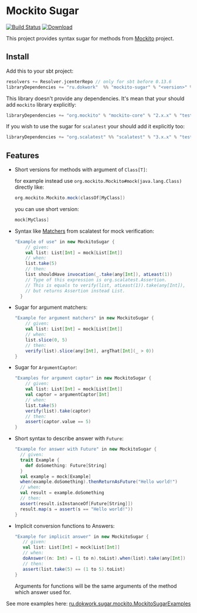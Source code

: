 # Mockito Sugar 

[![Build Status](https://travis-ci.org/dokwork/mockito-sugar.svg?branch=master)](https://travis-ci.org/dokwork/mockito-sugar) [ ![Download](https://api.bintray.com/packages/dokwork/maven/mockito-sugar/images/download.svg) ](https://bintray.com/dokwork/maven/mockito-sugar/_latestVersion)
 
This project provides syntax sugar for methods from [Mockito](http://site.mockito.org) project.

## Install

Add this to your sbt project:
```scala
resolvers += Resolver.jcenterRepo // only for sbt before 0.13.6
libraryDependencies += "ru.dokwork"  %% "mockito-sugar" % "<version>" % "test"
```

This library doesn't provide any dependencies. It's mean that your should add
`mockito` library explicitly:
```scala 
libraryDependencies += "org.mockito" % "mockito-core" % "2.x.x" % "test"
```
If you wish to use the sugar for `scalatest` your should add it explicitly too:
```scala 
libraryDependencies += "org.scalatest" %% "scalatest" % "3.x.x" % "test"
```

## Features

* Short versions for methods with argument of `Class[T]`:

    for example instead use `org.mockito.Mockito#mock(java.lang.Class)` directly like:
    ```scala 
    org.mockito.Mockito.mock(classOf[MyClass]) 
    ```
    you can use short version:
    ```scala
    mock[MyClass]
    ```   
    
* Syntax like [Matchers](https://github.com/scalatest/scalatest/blob/3.0.x/scalatest/src/main/scala/org/scalatest/Matchers.scala) 
  from scalatest for mock verification:
    ```scala
    "Example of use" in new MockitoSugar {
        // given:
        val list: List[Int] = mock[List[Int]]
        // when:
        list.take(5)
        // then:
        list shouldHave invocation(_.take(any[Int]), atLeast(1)) 
        // Type of this expression is org.scalatest.Assertion.
        // This is equals to verify(list, atLeast(1)).take(any[Int]), 
        // but returns Assertion instead List.
      }
    ```    
    
* Sugar for argument matchers:
    ```scala
    "Example for argument matchers" in new MockitoSugar {
        // given:
        val list: List[Int] = mock[List[Int]]
        // when:
        list.slice(0, 5)
        // then:
        verify(list).slice(any[Int], argThat[Int](_ > 0))
    }
    ```
    
* Sugar for `ArgumentCaptor`:
    ```scala
    "Examples for argument captor" in new MockitoSugar {
        // given:
        val list: List[Int] = mock[List[Int]]
        val captor = argumentCaptor[Int]
        // when:
        list.take(5)
        verify(list).take(captor)
        // then:
        assert(captor.value == 5)
    }
    ```    
* Short syntax to describe answer with `Future`:
    ```scala
    "Example for answer with Future" in new MockitoSugar {
      // given:
      trait Example {
        def doSomething: Future[String]
      }
      val example = mock[Example]
      when(example.doSomething).thenReturnAsFuture("Hello world!")
      // when:
      val result = example.doSomething
      // then:
      assert(result.isInstanceOf[Future[String]])
      result.map(s ⇒ assert(s == "Hello world!"))
    }
    ```    
    
* Implicit  conversion functions to Answers: 
     ```scala
    "Example for implicit answer" in new MockitoSugar {
        // given:
        val list: List[Int] = mock[List[Int]]
        // when:
        doAnswer((n: Int) ⇒ (1 to n).toList).when(list).take(any[Int])
        // then:
        assert(list.take(5) == (1 to 5).toList)
    }
    ```
    Arguments for functions will be the same arguments of the method which answer used for.
    
See more examples here: [ru.dokwork.sugar.mockito.MockitoSugarExamples](/src/test/scala/ru/dokwork/sugar/mockito/MockitoSugarExamples.scala)
    

    
